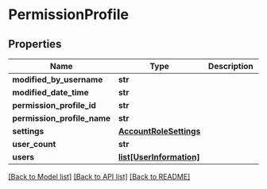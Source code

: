 # PermissionProfile

## Properties
Name | Type | Description | Notes
------------ | ------------- | ------------- | -------------
**modified_by_username** | **str** |  | [optional] 
**modified_date_time** | **str** |  | [optional] 
**permission_profile_id** | **str** |  | [optional] 
**permission_profile_name** | **str** |  | [optional] 
**settings** | [**AccountRoleSettings**](AccountRoleSettings.md) |  | [optional] 
**user_count** | **str** |  | [optional] 
**users** | [**list[UserInformation]**](UserInformation.md) |  | [optional] 

[[Back to Model list]](../README.md#documentation-for-models) [[Back to API list]](../README.md#documentation-for-api-endpoints) [[Back to README]](../README.md)


